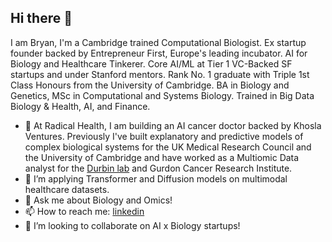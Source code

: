 ## Hi there 👋

I am Bryan, I'm a Cambridge trained Computational Biologist. Ex startup founder backed by Entrepreneur First, Europe's leading incubator. AI for Biology and Healthcare Tinkerer. Core AI/ML at Tier 1 VC-Backed SF startups and under Stanford mentors. Rank No. 1 graduate with Triple 1st Class Honours from the University of Cambridge. BA in Biology and Genetics, MSc in Computational and Systems Biology. Trained in Big Data Biology & Health, AI, and Finance.

- 🔭 At Radical Health, I am building an AI cancer doctor backed by Khosla Ventures. Previously I've built explanatory and predictive models of complex biological systems for the UK Medical Research Council and the University of Cambridge and have worked as a Multiomic Data analyst for the [ Durbin lab](https://scholar.google.co.uk/citations?user=5UfPNmQAAAAJ&hl=en) and Gurdon Cancer Research Institute.
- 🌱 I’m applying Transformer and Diffusion models on multimodal healthcare datasets.
- 💬 Ask me about Biology and Omics!
- 📫 How to reach me: [linkedin](https://www.linkedin.com/in/bryantanwz/)
- 👯 I’m looking to collaborate on AI x Biology startups!

<!--
**bryantanwz/bryantanwz** is a ✨ _special_ ✨ repository because its `README.md` (this file) appears on your GitHub profile.

Here are some ideas to get you started:

- 🔭 I’m currently working on LLMs f
- 🌱 I’m currently learning ...
- 👯 I’m looking to collaborate on ...
- 🤔 I’m looking for help with ...
- 💬 Ask me about ...
- 📫 How to reach me: ...
- 😄 Pronouns: ...
- ⚡ Fun fact: ...
-->
